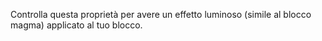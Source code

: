 Controlla questa proprietà per avere un effetto luminoso (simile al blocco magma) applicato al tuo blocco.